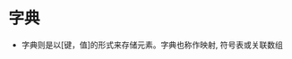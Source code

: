 <!--
 * @Author: x09898 coder_xujie@163.com
 * @Date: 2022-12-14 11:02:00
 * @LastEditors: x09898 coder_xujie@163.com
 * @FilePath: \HTML-CSS-Javascript-\dataStructure\map\map.md
 * @Description: 
-->
# 字典

* 字典则是以[键，值]的形式来存储元素。字典也称作映射, 符号表或关联数组
